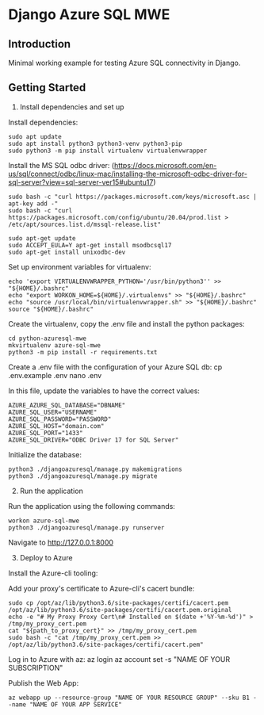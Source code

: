 # Django Azure SQL MWE

## Introduction 
Minimal working example for testing Azure SQL connectivity in Django.

## Getting Started
1.	Install dependencies and set up

Install dependencies:

    sudo apt update
    sudo apt install python3 python3-venv python3-pip
    sudo python3 -m pip install virtualenv virtualenvwrapper

Install the MS SQL odbc driver:
(https://docs.microsoft.com/en-us/sql/connect/odbc/linux-mac/installing-the-microsoft-odbc-driver-for-sql-server?view=sql-server-ver15#ubuntu17)

    sudo bash -c "curl https://packages.microsoft.com/keys/microsoft.asc | apt-key add -"
    sudo bash -c "curl https://packages.microsoft.com/config/ubuntu/20.04/prod.list > /etc/apt/sources.list.d/mssql-release.list"

    sudo apt-get update
    sudo ACCEPT_EULA=Y apt-get install msodbcsql17
    sudo apt-get install unixodbc-dev

Set up environment variables for virtualenv:

    echo 'export VIRTUALENVWRAPPER_PYTHON='/usr/bin/python3'' >> "${HOME}/.bashrc"
    echo "export WORKON_HOME=${HOME}/.virtualenvs" >> "${HOME}/.bashrc"
    echo "source /usr/local/bin/virtualenvwrapper.sh" >> "${HOME}/.bashrc"
    source "${HOME}/.bashrc"

Create the virtualenv, copy the .env file and install the python packages:

    cd python-azuresql-mwe
    mkvirtualenv azure-sql-mwe
    python3 -m pip install -r requirements.txt

Create a .env file with the configuration of your Azure SQL db:
    cp .env.example .env
    nano .env

In this file, update the variables to have the correct values:

    AZURE_AZURE_SQL_DATABASE="DBNAME"
    AZURE_SQL_USER="USERNAME"
    AZURE_SQL_PASSWORD="PASSWORD"
    AZURE_SQL_HOST="domain.com"
    AZURE_SQL_PORT="1433"
    AZURE_SQL_DRIVER="ODBC Driver 17 for SQL Server"

Initialize the database:

    python3 ./djangoazuresql/manage.py makemigrations
    python3 ./djangoazuresql/manage.py migrate

2. Run the application

Run the application using the following commands:

    workon azure-sql-mwe
    python3 ./djangoazuresql/manage.py runserver


Navigate to http://127.0.0.1:8000

3. Deploy to Azure

Install the Azure-cli tooling:

Add your proxy's certificate to Azure-cli's cacert bundle:

    sudo cp /opt/az/lib/python3.6/site-packages/certifi/cacert.pem /opt/az/lib/python3.6/site-packages/certifi/cacert.pem.original
    echo -e "# My Proxy Proxy Cert\n# Installed on $(date +'%Y-%m-%d')" > /tmp/my_proxy_cert.pem
    cat "${path_to_proxy_cert}" >> /tmp/my_proxy_cert.pem
    sudo bash -c "cat /tmp/my_proxy_cert.pem >> /opt/az/lib/python3.6/site-packages/certifi/cacert.pem"

Log in to Azure with az:
    az login
    az account set -s "NAME OF YOUR SUBSCRIPTION"

Publish the Web App:
    
    az webapp up --resource-group "NAME OF YOUR RESOURCE GROUP" --sku B1 --name "NAME OF YOUR APP SERVICE"
